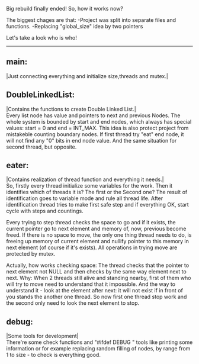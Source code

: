 Big rebuild finally ended!
So, how it works now?

The biggest chages are that:
-Project was split into separate files and functions.
-Replacing "global_size" idea by two pointers

Let's take a look who is who!

----------------------------------------------------------------------------------------------------------------------------

main:
---
|Just connecting everything and initialize size,threads and mutex.|

DoubleLinkedList:
---  
|Contains the functions to create Double Linked List.|<br>
Every list node has value and pointers to next and previous Nodes. The whole system is bounded by start and end nodes,  which always has special values: start = 0 and end = INT_MAX. This idea is also protect project from mistakeble counting boundary nodes. If first thread try "eat" end node, it will not find any "0" bits in end node value. And the same situation for second thread, but opposite.

eater:
---
|Contains realization of thread function and everything it needs.|<br>
So, firstly every thread initialize some variables for the work. Then it identifies which of threads it is? The first or the Second one? The result of identification goes to variable mode and rule all thread life. After identification thread tries to make first safe step and if everything OK, start cycle with steps and countings.

Every trying to step thread checks the space to go and if it exists, the current pointer go to next element and memory of, now, previous become freed. If there is no space to move, the only one thing thread needs to do, is freeing up memory of current element and nullify pointer to this memory in next element (of course if it's exists). All operations in trying move are protected by mutex.

Actually, how works checking space: The thread checks that the pointer to next element not NULL and then checks by the same way element next to next. Why: When 2 threads still alive and standing nearby, first of them who will try to move need to understand that it impossible. And the way to understand it - look at the element after next: it will not exist if in front of you stands the another one thread. So now first one thread stop work and the second only need to look the next element to stop.

debug:
---
|Some tools for development|<br>
There're some check functions and "#ifdef DEBUG " tools like printing some information or for example replacing random filling of nodes, by range from 1 to size - to check is everything good.


